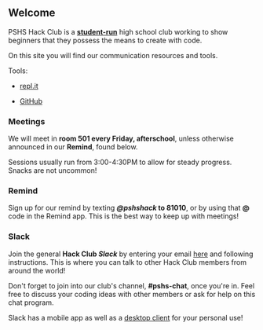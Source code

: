 ## Welcome

PSHS Hack Club is a [**student-run**](https://pshs.hackclub.com/about) high school club working to show beginners that they possess the means to create with code.

On this site you will find our communication resources and tools. 

Tools:

- [repl.it](https://repl.it/)

- [GitHub](https://github.com/)

### Meetings

We will meet in **room 501 every Friday, afterschool**, unless otherwise announced in our **Remind**, found below.

Sessions usually run from 3:00-4:30PM to allow for steady progress. Snacks are not uncommon!

### Remind

Sign up for our remind by texting ***@pshshack* to 81010**, or by using that **@** code in the Remind app.
This is the best way to keep up with meetings!

### Slack

Join the general **Hack Club *Slack*** by entering your email [here](https://hackclub.com/slack_invite/) and following instructions.
This is where you can talk to other Hack Club members from around the world!

Don't forget to join into our club's channel, **#pshs-chat**, once you're in. Feel free to discuss your coding ideas with other members or ask for help on this chat program.

Slack has a mobile app as well as a [desktop client](https://slack.com/downloads/windows) for your personal use!

